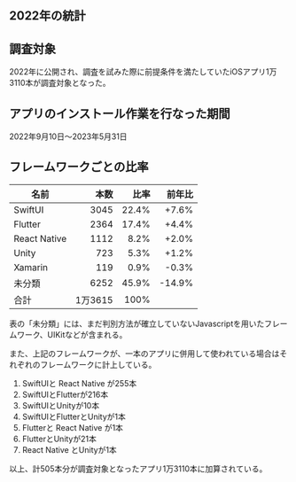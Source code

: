 2022年の統計
----

## 調査対象
2022年に公開され、調査を試みた際に前提条件を満たしていたiOSアプリ1万3110本が調査対象となった。

## アプリのインストール作業を行なった期間
2022年9月10日〜2023年5月31日

## フレームワークごとの比率
| 名前 | 本数 | 比率 | 前年比 |
| --- | ---: | ---: | ---: |
| SwiftUI | 3045 | 22.4% | +7.6% |
| Flutter | 2364 | 17.4% | +4.4% |
| React Native | 1112 | 8.2% | +2.0% |
| Unity | 723 | 5.3% | +1.2% |
| Xamarin | 119 | 0.9% | -0.3% |
| 未分類 | 6252 | 45.9% | -14.9% |
| 合計 | 1万3615 | 100% | |

表の「未分類」には、まだ判別方法が確立していないJavascriptを用いたフレームワーク、UIKitなどが含まれる。

また、上記のフレームワークが、一本のアプリに併用して使われている場合はそれぞれのフレームワークに計上している。
1. SwiftUIと React Native が255本
2. SwiftUIとFlutterが216本
5. SwiftUIとUnityが10本
2. SwiftUIとFlutterとUnityが1本
3. Flutterと React Native が1本
4. FlutterとUnityが21本
5. React Native とUnityが1本

以上、計505本分が調査対象となったアプリ1万3110本に加算されている。
